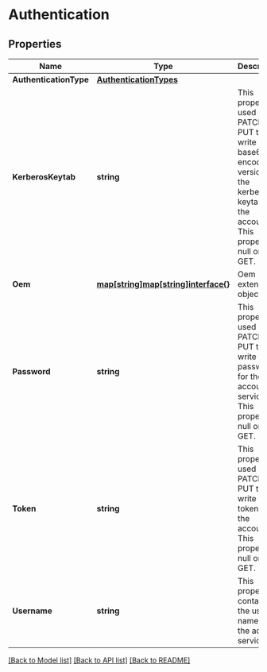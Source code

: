 # Authentication

## Properties
Name | Type | Description | Notes
------------ | ------------- | ------------- | -------------
**AuthenticationType** | [**AuthenticationTypes**](AuthenticationTypes.md) |  | [optional] 
**KerberosKeytab** | **string** | This property is used with a PATCH or PUT to write a base64 encoded version of the kerberos keytab for the account.  This property is null on a GET. | [optional] 
**Oem** | [**map[string]map[string]interface{}**](map[string]interface{}.md) | Oem extension object. | [optional] 
**Password** | **string** | This property is used with a PATCH or PUT to write the password for the account service.  This property is null on a GET. | [optional] 
**Token** | **string** | This property is used with a PATCH or PUT to write the token for the account.  This property is null on a GET. | [optional] 
**Username** | **string** | This property contains the user name for the account service. | [optional] 

[[Back to Model list]](../README.md#documentation-for-models) [[Back to API list]](../README.md#documentation-for-api-endpoints) [[Back to README]](../README.md)


